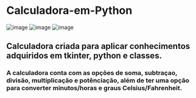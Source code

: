 # Calculadora-em-Python
![image](https://user-images.githubusercontent.com/81251211/127212352-b3f22e3c-db05-4a76-9655-0b386bbb04c0.png)
![image](https://user-images.githubusercontent.com/81251211/127212440-24aa85dc-2558-45f8-9659-f7e4dc721d85.png)
![image](https://user-images.githubusercontent.com/81251211/127212498-908dcaba-ddd5-4b44-9f8c-417f53537f3c.png)



## Calculadora criada para aplicar conhecimentos adquiridos em tkinter, python e classes.

### A calculadora conta com as opções de soma, subtraçao, divisão, multiplicação e potênciação, além de ter uma opção para converter minutos/horas e graus Celsius/Fahrenheit.
